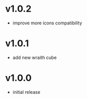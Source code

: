 # v1.0.2
- improve more icons compatibility

# v1.0.1
- add new wraith cube

# v1.0.0
- initial release
